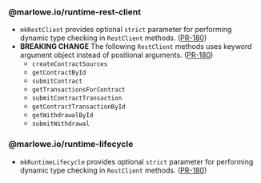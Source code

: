 ### @marlowe.io/runtime-rest-client

- `mkRestClient` provides optional `strict` parameter for performing dynamic type checking in `RestClient` methods. ([PR-180](https://github.com/input-output-hk/marlowe-ts-sdk/pull/180))
- **BREAKING CHANGE** The following `RestClient` methods uses keyword argument object instead of positional arguments. ([PR-180](https://github.com/input-output-hk/marlowe-ts-sdk/pull/180))
  - `createContractSources`
  - `getContractById`
  - `submitContract`
  - `getTransactionsForContract`
  - `submitContractTransaction`
  - `getContractTransactionById`
  - `getWithdrawalById`
  - `submitWithdrawal`

### @marlowe.io/runtime-lifecycle

- `mkRuntimeLifecycle` provides optional `strict` parameter for performing dynamic type checking in `RestClient` methods. ([PR-180](https://github.com/input-output-hk/marlowe-ts-sdk/pull/180))
